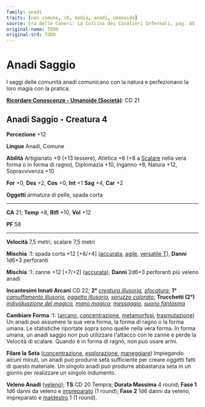 ```yaml
---
family: anadi
traits: [non comune, cb, media, anadi, umanoide]
source: Era delle Ceneri: La Collina dei Cavalieri Infernali, pag. 85
original-name: TODO
original-srd: TODO
---
```


# Anadi Saggio

I saggi delle comunità anadi comunicano con la natura e perfezionano la loro
magia con la pratica.

**[Ricordare Conoscenze - Umanoide (Società)](/azioni/ricordare-conoscenze)**:
CD 21

## Anadi Saggio - Creatura 4

**Percezione** +12

**Lingue** Anadi, Comune

**Abilità** Artigianato +9 (+13 tessere), Atletica +6 (+8 a
[Scalare](/azioni/scalare) nella vera forma o in forma di ragno), Diplomazia
+10, Inganno +8, Natura +12, Sopravvivenza +10

**For** +0, **Des** +2, **Cos** +0, **Int** +1 **Sag** +4, **Car** +2

**Oggetti** armatura di pelle, spada corta

---

**CA** 21; **Temp** +8, **Rifl** +10, **Vol** +12

**PF** 58

---

**Velocità** 7,5 metri, scalare 7,5 metri

**Mischia** :1: spada corta +12 \[+8/+4] ([accurata](/tratti/accurata),
[agile](/tratti/agile), [versatile T](/tratti/versatile)), **Danni** 1d6+3
perforanti

**Mischia** :1: zanne +12 \[+7/+2] ([accurata](/tratti/accurata)), **Danni**
2d6+3 perforanti più veleno anadi

**Incantesimi Innati Arcani** CD 22; **2°**
_[creatura illusoria](/incantesimi/creatura-illusoria),
[sfocatura](/incantesimi/sfocatura)_; **1°**
_[camuffamento illusorio](/incantesimi/camuffamento-illusorio),
[oggetto illusorio](/incantesimi/oggetto-illusorio),
[spruzzo colorato](/incantesimi/spruzzo-colorato)_; **Trucchetti (2°)**
_[individuazione del magico](/incantesimi/individuazione-del-magico),
[mano magica](/incantesimi/mano-magica), [messaggio](/incantesimi/messaggio),
[suono fantasma](/incantesimi/suono-fantasma)_

**Cambiare Forma** :1: ([arcano](/tratti/arcano),
[concentrazione](/tratti/concentrazione), [metamorfosi](/tratti/metamorfosi),
[trasmutazione](/tratti/trasmutazione)) Un anadi può assumere la sua vera forma,
la forma di ragno o la forma umana. Le statistiche riportate sopra sono quelle
nella vera forma. In forma umana, un anadi saggio non può utilizzare l'attacco
con le zanne e perde la Velocità di scalare. Quando è in forma di ragno, non può
usare armi.

**Filare la Seta** ([concentrazione](/tratti/concentrazione),
[esplorazione](/tratti/esplorazione), [maneggiare](/tratti/maneggiare))
Impiegando alcuni minuti, un anadi può produrre seta sufficiente per creare
oggetti fatti di questo materiale. Un singolo anadi può produrre abbastanza seta
in un giorno per realizzare un singolo indumento.

**Veleno Anadi** ([veleno](/tratti/veleno)); **TS** CD 20 Tempra; **Durata
Massima** 4 round; **Fase 1** 1d6 danni da veleno e
[impreparato](/condizioni/impreparato) (1 round); **Fase 2** 1d6 danni da
veleno, impreparato e [maldestro](/condizioni/maldestro) 1 (1 round).
